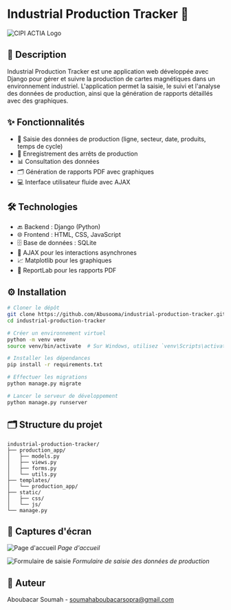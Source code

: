 # Industrial Production Tracker 🚀

![CIPI ACTIA Logo](/path/to/logo.png)

## 📄 Description

Industrial Production Tracker est une application web développée avec Django pour gérer et suivre la production de cartes magnétiques dans un environnement industriel. L'application permet la saisie, le suivi et l'analyse des données de production, ainsi que la génération de rapports détaillés avec des graphiques.

## ✨ Fonctionnalités

- 📝 Saisie des données de production (ligne, secteur, date, produits, temps de cycle)
- 🚫 Enregistrement des arrêts de production
- 📊 Consultation des données
- 🗂️ Génération de rapports PDF avec graphiques
- 💻 Interface utilisateur fluide avec AJAX

## 🛠️ Technologies

- 🔙 Backend : Django (Python)
- 🌐 Frontend : HTML, CSS, JavaScript
- 🗄️ Base de données : SQLite
- 🔄 AJAX pour les interactions asynchrones
- 📈 Matplotlib pour les graphiques
- 📝 ReportLab pour les rapports PDF

## ⚙️ Installation

```bash
# Cloner le dépôt
git clone https://github.com/Abusooma/industrial-production-tracker.git
cd industrial-production-tracker

# Créer un environnement virtuel
python -m venv venv
source venv/bin/activate  # Sur Windows, utilisez `venv\Scripts\activate`

# Installer les dépendances
pip install -r requirements.txt

# Effectuer les migrations
python manage.py migrate

# Lancer le serveur de développement
python manage.py runserver
```

## 🗂️ Structure du projet

```
industrial-production-tracker/
├── production_app/
│   ├── models.py
│   ├── views.py
│   ├── forms.py
│   └── utils.py
├── templates/
│   └── production_app/
├── static/
│   ├── css/
│   └── js/
└── manage.py
```

## 📸 Captures d'écran

![Page d'accueil](/path/to/homepage_screenshot.png)
*Page d'accueil*

![Formulaire de saisie](/path/to/input_form_screenshot.png)
*Formulaire de saisie des données de production*

## 👤 Auteur

Aboubacar Soumah - soumahaboubacarsopra@gmail.com
